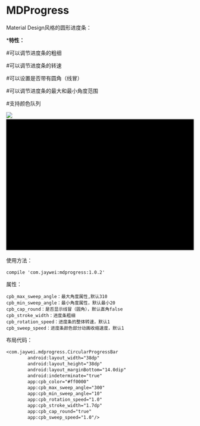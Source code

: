 # MDProgress
Material Design风格的圆形进度条：

***特性：**

#可以调节进度条的粗细

#可以调节进度条的转速

#可以设置是否带有圆角（线冒）

#可以调节进度条的最大和最小角度范围

#支持颜色队列


![](https://ss1.bdstatic.com/70cFvXSh_Q1YnxGkpoWK1HF6hhy/it/u=1995875337,1872320794&fm=26&gp=0.jpg)
![Crop](https://github.com/ArthurHub/Android-Image-Cropper/blob/master/art/demo.gif?raw=true)

使用方法：

    compile 'com.jaywei:mdprogress:1.0.2'


属性：

    cpb_max_sweep_angle：最大角度属性,默认310
    cpb_min_sweep_angle：最小角度属性，默认最小20
    cpb_cap_round：是否显示线冒（圆角），默认直角false
    cpb_stroke_width：进度条粗细
    cpb_rotation_speed：进度条的整体转速，默认1
    cpb_sweep_speed：进度条颜色部分动画收缩速度，默认1


布局代码：

    <com.jaywei.mdprogress.CircularProgressBar
            android:layout_width="38dp"
            android:layout_height="38dp"
            android:layout_marginBottom="14.0dip"
            android:indeterminate="true"
            app:cpb_color="#ff0000"
            app:cpb_max_sweep_angle="300"
            app:cpb_min_sweep_angle="10"
            app:cpb_rotation_speed="1.0"
            app:cpb_stroke_width="1.7dp"
            app:cpb_cap_round="true"
            app:cpb_sweep_speed="1.0"/>
